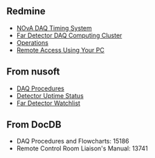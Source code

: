 ## Redmine
- [NOvA DAQ Timing System](https://cdcvs.fnal.gov/redmine/projects/novadaq-timing/wiki#Power-On-and-Configuration-of-a-TDU)
- [Far Detector DAQ Computing Cluster](https://cdcvs.fnal.gov/redmine/projects/daqcluster-fardet/wiki/Wiki)
- [Operations](https://cdcvs.fnal.gov/redmine/projects/novaoperations/wiki)
- [Remote Access Using Your PC](https://cdcvs.fnal.gov/redmine/projects/novadaqcontrolroomsw/wiki/Remote_Access_Using_Microsoft_Windows)

## From nusoft

- [DAQ Procedures](https://nova-nusoft.fnal.gov/expert/procedures/procedures.php?topic=magiccookie)
- [Detector Uptime Status](https://nusoft.fnal.gov/nova/status/)
- [Far Detector Watchlist](https://nusoft.fnal.gov/nova/datacheck/nearline/HardwareWatchList.php?det=FarDet)


## From DocDB
- DAQ Procedures and Flowcharts: 15186
- Remote Control Room Liaison's Manual: 13741
